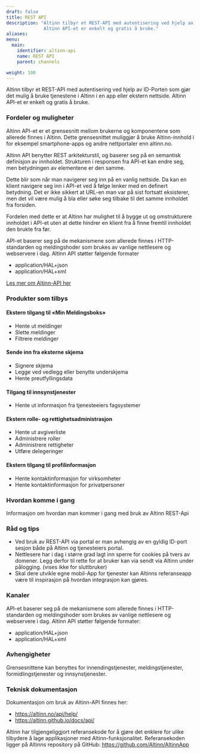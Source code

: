 ```yaml
---
draft: false
title: REST API
description: "Altinn tilbyr et REST-API med autentisering ved hjelp av ID-Porten som gjør det mulig å bruke tjenestene i Altinn i en app eller ekstern nettside.
              Altinn API-et er enkelt og gratis å bruke."
aliases:
menu:
  main:
    identifier: altinn-api
    name: REST API
    parent: channels

weight: 100
---
```


Altinn tilbyr et REST-API med autentisering ved hjelp av ID-Porten som gjør det mulig å bruke tjenestene i Altinn i en app eller ekstern nettside.
Altinn API-et er enkelt og gratis å bruke.


### Fordeler og muligheter

Altinn API-et er et grensesnitt mellom brukerne og komponentene som allerede finnes i Altinn.
Dette grensesnittet muliggjør å bruke Altinn-innhold i for eksempel smartphone-apps og andre nettportaler enn altinn.no.

Altinn API benytter REST arkitekturstil, og baserer seg på en semantisk definisjon av innholdet.
Strukturen i responsen fra API-et kan endre seg, men betydningen av elementene er den samme.

Dette blir som når man navigerer seg inn på en vanlig nettside. Da kan en klient navigere seg inn i API-et ved å følge lenker med en definert betydning.
Det er ikke sikkert at URL-en man var på sist fortsatt eksisterer, men det vil være mulig å bla eller søke seg tilbake til det samme innholdet fra forsiden.

Fordelen med dette er at Altinn har mulighet til å bygge ut og omstrukturere innholdet i API-et
uten at dette hindrer en klient fra å finne fremtil innholdet den brukte fra før.

API-et baserer seg på de mekanismene som allerede finnes i HTTP-standarden og meldingshoder som brukes av vanlige nettlesere og webservere i dag.
Altinn API støtter følgende formater  
 - application/HAL+json
 - application/HAL+xml

[Les mer om Altinn-API her](https://altinn.github.io/docs/api/)

### Produkter som tilbys

#### Ekstern tilgang til «Min Meldingsboks»
 - Hente ut meldinger  
 - Slette meldinger
 - Filtrere meldinger

#### Sende inn fra eksterne skjema
 - Signere skjema
 - Legge ved vedlegg eller benytte underskjema
 - Hente preutfyllingsdata

#### Tilgang til innsynstjenester
 - Hente ut informasjon fra tjenesteeiers fagsystemer

#### Ekstern rolle- og rettighetsadministrasjon
 - Hente ut avgiverliste
 - Administrere roller
 - Administrere rettigheter
 - Utføre delegeringer

#### Ekstern tilgang til profilinformasjon
 - Hente kontaktinformasjon for virksomheter
 - Hente kontaktinformasjon for privatpersoner


### Hvordan komme i gang
Informasjon om hvordan man kommer i gang med bruk av Altinn REST-Api

### Råd og tips
 - Ved bruk av REST-API via portal er man avhengig av en gyldig ID-port sesjon både på Altinn og tjenesteiers portal.
 - Nettlesere har i dag i større grad lagt inn sperre for cookies på tvers av domener. Legg derfor til rette for at bruker kan via sendt via Altinn under pålogging. (vises ikke for sluttbruker)
 - Skal dere utvikle egne mobil-App for tjenester kan Altinns referanseapp være til inspirasjon på hvordan integrasjon kan gjøres.


### Kanaler
API-et baserer seg på de mekanismene som allerede finnes i HTTP-standarden og meldingshoder som brukes av vanlige nettlesere og webservere i dag.
Altinn API støtter følgende formater:  
 - application/HAL+json
 - application/HAL+xml

### Avhengigheter
Grensesnittene kan benyttes for innendingstjenester, meldingstjenester, formidlingstjenester og innsynstjenester.

### Teknisk dokumentasjon
Dokumentasjon om bruk av Altinn-API finnes her:  

 - https://altinn.no/api/help/
 - https://altinn.github.io/docs/api/

Altinn har tilgjengeliggjort referansekode for å gjøre det enklere for ulike tilbydere å lage applikasjoner med Altinn-funksjonalitet.
Referansekoden ligger på Altinns repository på GitHub: https://github.com/Altinn/AltinnApp
